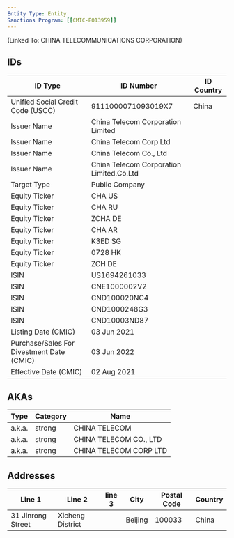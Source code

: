 ```yaml
---
Entity Type: Entity
Sanctions Program: [[CMIC-EO13959]]
---
```

(Linked To: CHINA TELECOMMUNICATIONS CORPORATION)

## IDs
| ID Type | ID Number | ID Country |
|---------|-----------|------------|
| Unified Social Credit Code (USCC) | 9111000071093019X7 | China |
| Issuer Name | China Telecom Corporation Limited |  |
| Issuer Name | China Telecom Corp Ltd |  |
| Issuer Name | China Telecom Co., Ltd |  |
| Issuer Name | China Telecom Corporation Limited.Co.Ltd |  |
| Target Type | Public Company |  |
| Equity Ticker | CHA US |  |
| Equity Ticker | CHA RU |  |
| Equity Ticker | ZCHA DE |  |
| Equity Ticker | CHA AR |  |
| Equity Ticker | K3ED SG |  |
| Equity Ticker | 0728 HK |  |
| Equity Ticker | ZCH DE |  |
| ISIN | US1694261033 |  |
| ISIN | CNE1000002V2 |  |
| ISIN | CND100020NC4 |  |
| ISIN | CND1000248G3 |  |
| ISIN | CND10003ND87 |  |
| Listing Date (CMIC) | 03 Jun 2021 |  |
| Purchase/Sales For Divestment Date (CMIC) | 03 Jun 2022 |  |
| Effective Date (CMIC) | 02 Aug 2021 |  |


## AKAs
| Type | Category | Name      | 
|------|----------|-----------|
| a.k.a. | strong | CHINA TELECOM |
| a.k.a. | strong | CHINA TELECOM CO., LTD |
| a.k.a. | strong | CHINA TELECOM CORP LTD |


## Addresses
| Line 1 | Line 2 | line 3 | City | Postal Code| Country | 
|--------|--------|--------|------|------------|---------|
| 31 Jinrong Street | Xicheng District |  | Beijing | 100033 | China |

